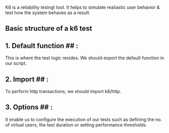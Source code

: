 K6 is a reliability tesingt tool. It helps to simulate realiastic user behavior & test how the system behaves as a result.

## Basic structure of a k6 test ##

## 1. Default function ## : 
This is where the test logic resides. We should export the default function in our script.

## 2. Import ## :
To perform http transactions, we should import k6/http.

## 3. Options ## :
It enable us to configure the execution of our tests such as defining the no. of virtual users, the test duration or setting performance thresholds. 
